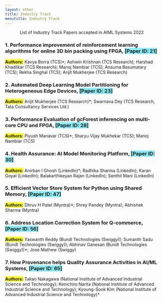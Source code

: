 ```yaml
---
layout: other
title: Industry Track
menutitle: Industry Track
---
```


<!-- <h2><center><p>Page to be updated soon!</p></center></h2>
 -->
<!-- <div markdown=1 class="bd-callout bd-callout-info" style="background-color: lightgrey; ">
It will be announced soon!

</div>
 -->

<center><p>List of Industry Track Papers accepted in AIML Systems 2022</p></center> 

<div markdown=1 class="bd-callout bd-callout-info">
<a id="it-1"></a>

### **1. Performance improvement of reinforcement learning algorithms for online 3D bin packing using FPGA, <span style="background-color: #82EEF9">[Paper ID: 21]</span>**   
**<span style="background-color: #FFFF00">Authors:</span>** Kavya Borra (TCS)\*; Ashwin Krishnan (TCS Research); Harshad Khadilkar (TCS Research); Manoj Nambiar (TCS); Ansuma Basumatary (TCS); Rekha Singhal (TCS); Arijit Mukherjee (TCS Research) 
&nbsp; 
</div>

<div markdown=1 class="bd-callout bd-callout-info">
<a id="it-2"></a>

### **2. Automated Deep Learning Model Partitioning for Heterogeneous Edge Devices, <span style="background-color: #82EEF9">[Paper ID: 23]</span>**

**<span style="background-color: #FFFF00">Authors:</span>** Arijit Mukherjee (TCS Research)\*; Swarnava Dey (TCS Research, Tata Consultancy Services Ltd.)
</div>

<div markdown=1 class="bd-callout bd-callout-info">
<a id="it-3"></a>

### **3. Performance Evaluation of gcForest inferencing on multi-core CPU and FPGA, <span style="background-color: #82EEF9">[Paper ID: 28]</span>**

**<span style="background-color: #FFFF00">Authors:</span>** Piyush Manavar (TCS)\*; Sharyu Vijay Mukhekar (TCS); Manoj Nambiar (TCS)
</div>
<div markdown=1 class="bd-callout bd-callout-info">
<a id="it-4"></a>

### **4. Health Assurance: AI Model Monitoring Platform, <span style="background-color: #82EEF9">[Paper ID: 30]</span>**

**<span style="background-color: #FFFF00">Authors:</span>** Anirban I Ghosh (LinkedIn)\*; Radhika Sharma (LinkedIn); Karan Goyal (LinkedIn); Balakarthikeyan Rajan (LinkedIn); Senthil Mani (LinkedIn)
</div>
<div markdown=1 class="bd-callout bd-callout-info">
<a id="it-5"></a>

### **5. Efficient Vector Store System for Python using Shared Memory, <span style="background-color: #82EEF9">[Paper ID: 47]</span>**

**<span style="background-color: #FFFF00">Authors:</span>** Dhruv H Patel (Myntra)\*; Shrey Pandey (Myntra); Abhishek  Sharma (Myntra)
</div>

<div markdown=1 class="bd-callout bd-callout-info">
<a id="it-6"></a>

### **6. Address Location Correction System for Q-commerce, <span style="background-color: #82EEF9">[Paper ID: 56]</span>**

**<span style="background-color: #FFFF00">Authors:</span>** Yaswanth Reddy (Bundl Technologies (Swiggy)); Sumanth Sadu (Bundl Technologies (Swiggy)); Abhinav Ganesan (Bundl Technologies (Swiggy))\*; Jose Mathew (Swiggy)
</div>

<div markdown=1 class="bd-callout bd-callout-info">

### **7. How Provenance helps Quality Assurance Activities in AI/ML Systems, <span style="background-color: #82EEF9">[Paper ID: 65]</span>**
<a id="it-7"></a>

**<span style="background-color: #FFFF00">Authors:</span>** Takao Nakagawa (National Institute of Advanced Industrial Science and Technology); Kenichiro Narita (National Institute of Advanced Industrial Science and Technology); Kyoung-Sook Kim (National Institute of Advanced Industrial Science and Technology)\*
</div>
